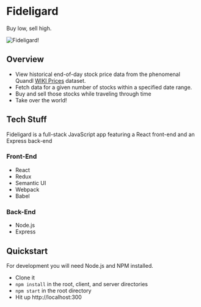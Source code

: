 # Fideligard
Buy low, sell high.

![Fideligard!](https://i.imgur.com/CrYjxSb.png)

## Overview
* View historical end-of-day stock price data from the phenomenal Quandl [WIKI Prices](https://www.quandl.com/data/WIKI-Wiki-EOD-Stock-Prices) dataset.
* Fetch data for a given number of stocks within a specified date range.
* Buy and sell those stocks while traveling through time
* Take over the world!

## Tech Stuff
Fideligard is a full-stack JavaScript app featuring a React front-end and an Express back-end

### Front-End
* React
* Redux
* Semantic UI
* Webpack
* Babel

### Back-End
* Node.js
* Express

## Quickstart
For development you will need Node.js and NPM installed.

* Clone it
* `npm install` in the root, client, and server directories
* `npm start` in the root directory
* Hit up http://localhost:300
